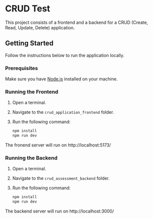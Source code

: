 
# CRUD Test

This project consists of a frontend and a backend for a CRUD (Create, Read, Update, Delete) application.

## Getting Started

Follow the instructions below to run the application locally.

### Prerequisites

Make sure you have [Node.js](https://nodejs.org/) installed on your machine.

### Running the Frontend

1. Open a terminal.
2. Navigate to the `crud_application_frontend` folder.
3. Run the following command:

   ```bash
   npm install
   npm run dev
The fronend server will run on http://localhost:5173/

### Running the Backend

1. Open a terminal.
2. Navigate to the `crud_assessment_backend` folder.
3. Run the following command:

   ```bash
   npm install
   npm run dev

The backend server will run on http://localhost:3000/



